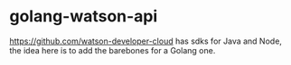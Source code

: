 # golang-watson-api

https://github.com/watson-developer-cloud has sdks for Java and Node, the idea here is to add the barebones for a Golang one.
